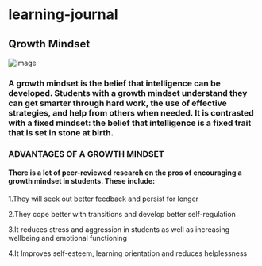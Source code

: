 # learning-journal
## **Qrowth Mindset**
![image](https://www.innerdrive.co.uk/wp-content/uploads/2017/05/How-to-develop-a-growth-mindset-.png)

### A growth mindset is the belief that intelligence can be developed. Students with a growth mindset understand they can get smarter through hard work, the use of effective strategies, and help from others when needed. It is contrasted with a fixed mindset: the belief that intelligence is a fixed trait that is set in stone at birth.


### ADVANTAGES OF A GROWTH MINDSET


#### There is a lot of peer-reviewed research on the pros of encouraging a growth mindset in students. These include:


1.They will seek out better feedback and persist for longer

2.They cope better with transitions and develop better self-regulation

3.It reduces stress and aggression in students as well as increasing wellbeing and emotional functioning

4.It Improves self-esteem, learning orientation and reduces helplessness
